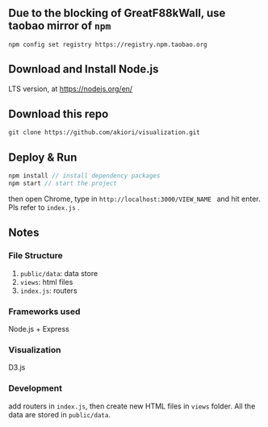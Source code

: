 ## Due to the blocking of GreatF88kWall, use taobao mirror of `npm`
```npm config set registry https://registry.npm.taobao.org```

## Download and Install Node.js
LTS version, at https://nodejs.org/en/

## Download this repo
```git clone https://github.com/akiori/visualization.git```

## Deploy & Run
```javascript
npm install // install dependency packages
npm start // start the project
```

then open Chrome, type in ```http://localhost:3000/VIEW_NAME ``` and hit enter. Pls refer to ```index.js``` .

## Notes

### File Structure
1. `public/data`: data store
2. `views`: html files
3. `index.js`: routers

### Frameworks used
Node.js + Express

### Visualization
D3.js

### Development
add routers in `index.js`, then create new HTML files in `views` folder. All the data are stored in `public/data`.


